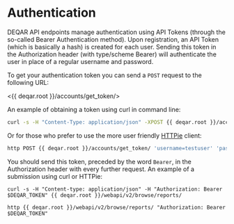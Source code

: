 # Authentication

 DEQAR API endpoints manage authentication using API Tokens (through the so-called Bearer Authentication method). Upon registration, an API Token (which is basically a hash) is created for each user. Sending this token in the Authorization header (with type/scheme Bearer) will authenticate the user in place of a regular username and password.

To get your authentication token you can send a `POST` request to the following URL:

<{{ deqar.root }}/accounts/get_token/>

An example of obtaining a token using curl in command line:

```sh
curl -s -H "Content-Type: application/json" -XPOST {{ deqar.root }}/accounts/get_token/ --data '{"username":"testuser","password":"testpassword"}'
```

Or for those who prefer to use the more user friendly [HTTPie](https://httpie.io/) client:

```sh
http POST {{ deqar.root }}/accounts/get_token/ 'username=testuser' 'password=testpassword'
```

You should send this token, preceded by the word `Bearer`, in the Authorization header with every further request. An example of a submission using curl or HTTPie:

```
curl -s -H "Content-type: application/json" -H "Authorization: Bearer $DEQAR_TOKEN" {{ deqar.root }}/webapi/v2/browse/reports/

http {{ deqar.root }}/webapi/v2/browse/reports/ "Authorization: Bearer $DEQAR_TOKEN"
```


